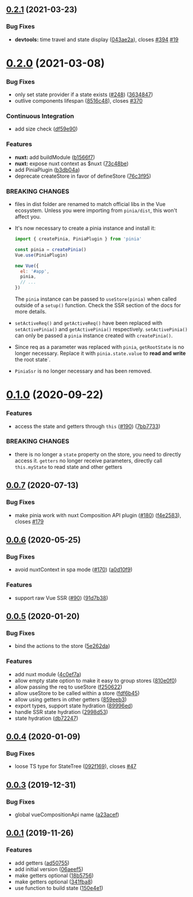 ## [0.2.1](https://github.com/posva/pinia/compare/v0.2.0...v0.2.1) (2021-03-23)

### Bug Fixes

- **devtools:** time travel and state display ([043ae2a](https://github.com/posva/pinia/commit/043ae2ac229b55087d962432b7501483403742e2)), closes [#394](https://github.com/posva/pinia/issues/394) [#19](https://github.com/posva/pinia/issues/19)

# [0.2.0](https://github.com/posva/pinia/compare/0.1.0...0.2.0) (2021-03-08)

### Bug Fixes

- only set state provider if a state exists ([#248](https://github.com/posva/pinia/issues/248)) ([3634847](https://github.com/posva/pinia/commit/363484735b5402b45d47ebd7dc2dfde4f00660d6))
- outlive components lifespan ([8516c48](https://github.com/posva/pinia/commit/8516c4828415c658a1b6b7587ce9277f7b6a02a9)), closes [#370](https://github.com/posva/pinia/issues/370)

### Continuous Integration

- add size check ([df59e90](https://github.com/posva/pinia/commit/df59e90422243d36f33cb7cb6c13fb3d30ca0cba))

### Features

- **nuxt:** add buildModule ([b1566f7](https://github.com/posva/pinia/commit/b1566f7586cbd8f444fff48da4b5a8dfb5cb0951))
- **nuxt:** expose nuxt context as $nuxt ([73c48be](https://github.com/posva/pinia/commit/73c48be04d2899ad92d0a2d8a2df210025ebd14a))
- add PiniaPlugin ([b3db04a](https://github.com/posva/pinia/commit/b3db04a807ffdc50e53b4ee7d5a2f2a818da881a))
- deprecate createStore in favor of defineStore ([76c3f95](https://github.com/posva/pinia/commit/76c3f9594615377dca5b5398b613e411360f6af3))

### BREAKING CHANGES

- files in dist folder are renamed to match official libs in the Vue ecosystem. Unless you were importing from `pinia/dist`, this won't affect you.
- It's now necessary to create a pinia instance and
  install it:

  ```js
  import { createPinia, PiniaPlugin } from 'pinia'

  const pinia = createPinia()
  Vue.use(PiniaPlugin)

  new Vue({
    el: '#app',
    pinia,
    // ...
  })
  ```

  The `pinia` instance can be passed to `useStore(pinia)` when called
  outside of a `setup()` function. Check the SSR section of the docs for
  more details.

- `setActiveReq()` and `getActiveReq()` have been
  replaced with `setActivePinia()` and `getActivePinia()` respectively.
  `setActivePinia()` can only be passed a `pinia` instance created with
  `createPinia()`.
- Since req as a parameter was replaced with `pinia`,
  `getRootState` is no longer necessary. Replace it with
  `pinia.state.value` to **read and write** the root state`.
- `PiniaSsr` is no longer necessary and has been removed.

# [0.1.0](https://github.com/posva/pinia/compare/0.0.7...0.1.0) (2020-09-22)

### Features

- access the state and getters through `this` ([#190](https://github.com/posva/pinia/issues/190)) ([7bb7733](https://github.com/posva/pinia/commit/7bb7733ff85c6a908c9090da2762186d7afefac5))

### BREAKING CHANGES

- there is no longer a `state` property on the store, you need to directly access it. `getters` no longer receive parameters, directly call `this.myState` to read state and other getters

## [0.0.7](https://github.com/posva/pinia/compare/0.0.6...0.0.7) (2020-07-13)

### Bug Fixes

- make pinia work with nuxt Composition API plugin ([#180](https://github.com/posva/pinia/issues/180)) ([f4e2583](https://github.com/posva/pinia/commit/f4e25832628b25036657be2719e14917d84e74bd)), closes [#179](https://github.com/posva/pinia/issues/179)

## [0.0.6](https://github.com/posva/pinia/compare/0.0.5...0.0.6) (2020-05-25)

### Bug Fixes

- avoid nuxtContext in spa mode ([#170](https://github.com/posva/pinia/issues/170)) ([a0d10f9](https://github.com/posva/pinia/commit/a0d10f93aa65f63fd2d2befa9291707a01ba7667))

### Features

- support raw Vue SSR ([#90](https://github.com/posva/pinia/issues/90)) ([91d7b38](https://github.com/posva/pinia/commit/91d7b380868f53a8ed2fc14ca7a5dbb4d81493f5))

## [0.0.5](https://github.com/posva/pinia/compare/0.0.4...0.0.5) (2020-01-20)

### Bug Fixes

- bind the actions to the store ([5e262da](https://github.com/posva/pinia/commit/5e262da851716bfcada9b7c5297e54c2dded33cf))

### Features

- add nuxt module ([4c0ef7a](https://github.com/posva/pinia/commit/4c0ef7aab23469644ff1e6f388dfcc579c154ba3))
- allow empty state option to make it easy to group stores ([810e0f0](https://github.com/posva/pinia/commit/810e0f0a1d4439438c68df711960d3b7453c0460))
- allow passing the req to useStore ([f250622](https://github.com/posva/pinia/commit/f25062236fc4105bca3165f8fffc3cf3239cf669))
- allow useStore to be called within a store ([fdf6b45](https://github.com/posva/pinia/commit/fdf6b45bff84e039d716ee5e24fc38cf652ad667))
- allow using getters in other getters ([859eeb3](https://github.com/posva/pinia/commit/859eeb3b348bed07faa8583c46d1747f9362f213))
- export types, support state hydration ([89996ed](https://github.com/posva/pinia/commit/89996ed89bb793475ef17e6eaf427518931a56b5))
- handle SSR state hydration ([2998d53](https://github.com/posva/pinia/commit/2998d53272856d64587d5e880f7dca41775356f0))
- state hydration ([db72247](https://github.com/posva/pinia/commit/db722474fceb5a9090136e2fdf4a706b3dd22d88))

## [0.0.4](https://github.com/posva/pinia/compare/0.0.3...0.0.4) (2020-01-09)

### Bug Fixes

- loose TS type for StateTree ([092f169](https://github.com/posva/pinia/commit/092f169b1d0fe42f75becc0749b54561d5029dd4)), closes [#47](https://github.com/posva/pinia/issues/47)

## [0.0.3](https://github.com/posva/pinia/compare/v0.0.1...0.0.3) (2019-12-31)

### Bug Fixes

- global vueCompositionApi name ([a23acef](https://github.com/posva/pinia/commit/a23acef17e692af4822278dc5811c2f52e174f1b))

## [0.0.1](https://github.com/posva/pinia/compare/06aeef54e2cad66696063c62829dac74e15fd19e...v0.0.1) (2019-11-26)

### Features

- add getters ([ad50755](https://github.com/posva/pinia/commit/ad5075589e9e52a3559f0800421faf0430fed674))
- add initial version ([06aeef5](https://github.com/posva/pinia/commit/06aeef54e2cad66696063c62829dac74e15fd19e))
- make getters optional ([18b5756](https://github.com/posva/pinia/commit/18b5756b97d4551acc18667468be60e524159bbf))
- make getters optional ([341fba8](https://github.com/posva/pinia/commit/341fba875d96b9db4053877fa23a37d59b4b57e6))
- use function to build state ([150e4e1](https://github.com/posva/pinia/commit/150e4e19371782dfda7e92a8bbf000c07341dc11))
